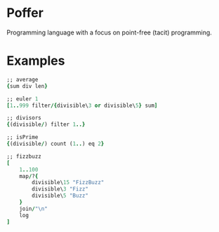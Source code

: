 # Poffer
Programming language with a focus on point-free (tacit) programming.

# Examples
```ruby
;; average
{sum div len}

;; euler 1
[1..999 filter/{divisible\3 or divisible\5} sum]

;; divisors
{(divisible/) filter 1..}

;; isPrime
{(divisible/) count (1..) eq 2}

;; fizzbuzz
[
	1..100
	map/?{
		divisible\15 "FizzBuzz"
		divisible\3 "Fizz"
		divisible\5 "Buzz"
	}
	join/"\n"
	log
] 
```

